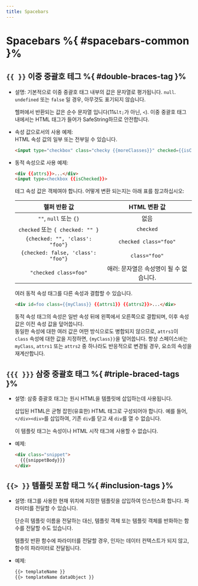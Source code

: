 ```yaml
---
title: Spacebars
---
```


# Spacebars %{ #spacebars-common }%

## `{​{ }}` 이중 중괄호 테그 %{ #double-braces-tag }%

- 설명: 기본적으로 이중 중괄호 태그 내부의 값은 문자열로 평가됩니다.
  `null`. `undefined` 또는 `false` 일 경우, 아무것도 표기되지 않습니다.

  헬퍼에서 반환되는 값은 순수 문자열 입니다(11`&lt;`가 아닌, `<`).
  이중 중괄호 태그 내에서는 HTML 태그가 들어가 SafeString하므로 안전합니다.

- 속성 값으로서의 사용 예제:<br>
  HTML 속성 값의 일부 또는 전부일 수 있습니다.
  ```html
  <input type="checkbox" class="checky {{moreClasses}}" checked={{isChecked}}>
  ```

- 동적 속성으로 사용 예제:
  ```html
  <div {{attrs}}>...</div>
  <input type=checkbox {{isChecked}}>
  ```

  테그 속성 값은 객체여야 합니다.
  어떻게 변환 되는지는 아래 표를 참고하십시오:

  |              헬퍼 반환 값               |        HTML 변환 값        |
  |:-----------------------:|:-----------------------:|
  |        `""`, `null` 또는 `{}`        |           없음            |
  |   `checked` 또는 `{ checked: "" }`   |        `checked`        |
  |  `{checked: "", 'class': "foo"}`   |  `checked class="foo"`  |
  | `{checked: false, 'class': "foo"}` |      `class="foo"`      |
  |       `"checked class=foo"`        | 애러: 문자열은 속성명이 될 수 없습니다. |


  여러 동적 속성 태그를 다른 속성과 결합할 수 있습니다.
  
  ```html
  <div id=foo class={{myClass}} {{attrs1}} {{attrs2}}>...</div>
  ```
  
  동적 속성 태그의 속성은 일반 속성 뒤에 왼쪽에서 오른쪽으로 결합되며,
  이후 속성 값은 이전 속성 값을 덮어씁니다.<br>
  동일한 속성에 대한 여러 값은 어떤 방식으로도 병합되지 않으므로,
  `attrs1`이 `class` 속성에 대한 값을 지정하면,
  `{myClass}}`을 덮어씁니다.
  항상 스페이스바는 `myClass`, `attrs1` 또는 `attrs2` 중 하나라도 반응적으로 변경될 경우,
  요소의 속성을 재계산합니다.

## `{​{​{ }}}` 삼중 중괄호 태그 %{ #triple-braced-tags }%

- 설명: 삼중 중괄호 태그는 원시 HTML을 템플릿에 삽입하는데 사용됩니다.

  삽입된 HTML은 균형 잡힌(유효한) HTML 태그로 구성되어야 합니다.
  예를 들어, `</div><div>`를 삽입하여, 기존 `div`를 닫고 새 `div`를 열 수 없습니다.

  이 템플릿 태그는 속성이나 HTML 시작 태그에 사용할 수 없습니다.

- 예제:
  ```html
  <div class="snippet">
    {{{snippetBody}}}
  </div>
  ```

## `{​{> }}` 템플릿 포함 태그 %{ #inclusion-tags }%

- 설명: 태그를 사용한 현재 위치에 지정한 템플릿을 삽입하여 인스턴스화 합니다.
  파라미터를 전달할 수 있습니다.

  단순히 템플릿 이름을 전달하는 대신,
  템플릿 객체 또는 템플릿 객체를 반화하는 함수를 전달할 수도 있습니다.

  템플릿 반환 함수에 파라미터를 전달할 경우,
  인자는 데이터 컨텍스트가 되지 않고,
  함수의 파라미터로 전달됩니다.

- 예제:
  ```html
  {{> templateName }}
  {{> templateName dataObject }}
  ```











